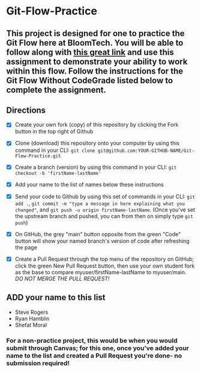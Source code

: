 # Git-Flow-Practice

## This project is designed for one to practice the Git Flow here at BloomTech. You will be able to follow along with [this great link](https://bloomtech.notion.site/bloomtech/BloomTech-Git-Flow-Step-by-step-269f68ae3bf64eb689a8328715a179f9) and use this assignment to demonstrate your ability to work within this flow. Follow the instructions for the Git Flow Without CodeGrade listed below to complete the assignment.

## Directions

- [X] Create your own fork (copy) of this repository by clicking the Fork button in the top right of Github
- [X] Clone (download) this repository onto your computer by using this command in your CLI: `git clone git@github.com:YOUR-GITHUB-NAME/Git-Flow-Practice.git`
- [X] Create a branch (version) by using this command in your CLI: `git checkout -b 'firstName-lastName'`
- [X] Add your name to the list of names below these instructions
- [x] Send your code to Github by using this set of commands in your CLI: `git add .`, `git commit -m "type a message in here explaining what you changed"`, and `git push -u origin firstName-lastName`. (Once you've set the upstream branch and pushed, you can from then on simply type `git push`)
- [x] On GitHub, the grey "main" button opposite from the green "Code" button will show your named branch's version of code after refreshing the page
- [x] Create a Pull Request through the top menu of the repository on GitHub; click the green New Pull Request button, then use your own student fork as the base to compare myuser/firstName-lastName to myuser/main. *DO NOT MERGE THE PULL REQUEST!*


## ADD your name to this list
- Steve Rogers
- Ryan Hamblin
- Shefat Moral

### For a non-practice project, this would be when you would submit through Canvas; for this one, once you've added your name to the list and created a Pull Request you're done- no submission required!
